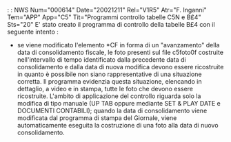 :  : NWS Num="000614" Date="20021211" Rel="V1R5" Atr="F. Inganni" Tem="APP" App="C5" Tit="Programmi controllo tabelle C5N e B£4" Sts="20"
E' stato creato il programma di controllo della tabelle B£4 con il seguente intento : 
- se viene modificato l'elemento *CF in forma di un "avanzamento" della data di
consolidamento fiscale, le foto presenti sul file c5foto0f costruite nell'intervallo di tempo identificato dalla precedente data di consolidamento e dalla data di nuova modifica devono essere ricostruite in quanto è possibile non siano rappresentative di una situazione corretta. Il programma
evidenzia questa situazione, elencando in dettaglio, a video e in stampa, tutte le foto che devono essere ricostruite. L'ambito di applicazione del controllo riguarda solo la modifica di
tipo manuale (UP TAB oppure mediante SET & PLAY DATE e DOCUMENTI CONTABILI); quando la data di consolidamento viene modificata dal programma di stampa del Giornale, viene automaticamente eseguita
la costruzione di una foto alla data di nuovo consolidamento.
